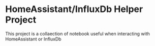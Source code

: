 # HomeAssistant/InfluxDb Helper Project

This project is a collaection of notebook useful when interacting with HomeAssistant or InfluxDb